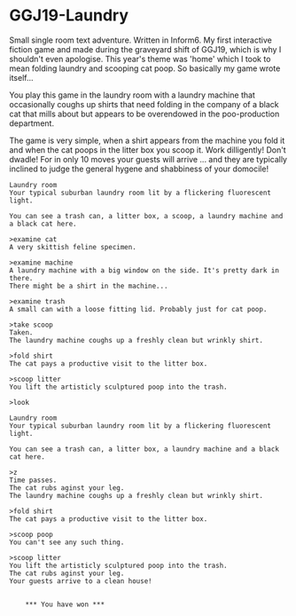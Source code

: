 # GGJ19-Laundry
Small single room text adventure. Written in Inform6. My first interactive fiction game and made during the graveyard shift of GGJ19, which is why I shouldn't even apologise. This year's theme was 'home' which I took to mean folding laundry and scooping cat poop. So basically my game wrote itself...

You play this game in the laundry room with a laundry machine that occasionally coughs up shirts that need folding in the company of a black cat that mills about but appears to be overendowed in the poo-production department.

The game is very simple, when a shirt appears from the machine you fold it and when the cat poops in the litter box you scoop it. Work dilligently! Don't dwadle! For in only 10 moves your guests will arrive ... and they are typically inclined to judge the general hygene and shabbiness of your domocile!

```
Laundry room
Your typical suburban laundry room lit by a flickering fluorescent light.

You can see a trash can, a litter box, a scoop, a laundry machine and a black cat here.

>examine cat
A very skittish feline specimen.

>examine machine
A laundry machine with a big window on the side. It's pretty dark in there.
There might be a shirt in the machine...

>examine trash
A small can with a loose fitting lid. Probably just for cat poop.

>take scoop
Taken.
The laundry machine coughs up a freshly clean but wrinkly shirt.

>fold shirt
The cat pays a productive visit to the litter box.

>scoop litter
You lift the artisticly sculptured poop into the trash.

>look

Laundry room
Your typical suburban laundry room lit by a flickering fluorescent light.

You can see a trash can, a litter box, a laundry machine and a black cat here.

>z
Time passes.
The cat rubs aginst your leg.
The laundry machine coughs up a freshly clean but wrinkly shirt.

>fold shirt
The cat pays a productive visit to the litter box.

>scoop poop
You can't see any such thing.

>scoop litter
You lift the artisticly sculptured poop into the trash.
The cat rubs aginst your leg.
Your guests arrive to a clean house!


    *** You have won ***
```
